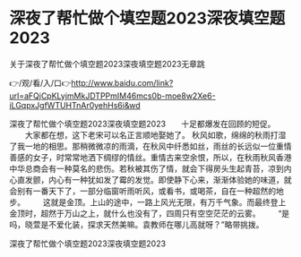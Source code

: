 # 深夜了帮忙做个填空题2023深夜填空题2023
关于深夜了帮忙做个填空题2023深夜填空题2023无章跳

👉/观/看/入/口👉http://www.baidu.com/link?url=aFQjCpKLyjmMkJDTPPmIM46mcs0b-moe8w2Xe6-iLGqpxJgfWTUHTnAr0yehHs6i&wd

深夜了帮忙做个填空题2023深夜填空题2023　　十足都爆发在回顾的短促。
　　大家都在想，这下老宋可以名正言顺地娶她了。
秋风如歌，绵绵的秋雨打湿了我一地的相思。那稍微微凉的雨滴，在秋风中纤悉如丝，雨丝的长远似一位重情善感的女子，时常常地洒下绸缪的情丝。重情古来空余恨，所以，在秋雨秋风香港中华总商会有一种莫名的悲伤。若秋被其伤了情，就会下得房头生起青苔，凉到内心直发颤，内心有一种犹如发了霉的发觉。即使静下心来，渐渐体验她的味道，就会别有一番天下了，一部分临窗听雨听风，或看书，或喝茶，自在一种超然的地步。
　　这就是金顶。上山的途中，一路上风光无限，有万千气象。而最终登上金顶时，超然于万山之上，就什么也没有了，四周只有空空茫茫的云雾。
　　“是吗，晓萱是不爱化装，探求天然美嘛。袁教师在哪儿高就呀？”略带挑拨。

深夜了帮忙做个填空题2023深夜填空题2023
